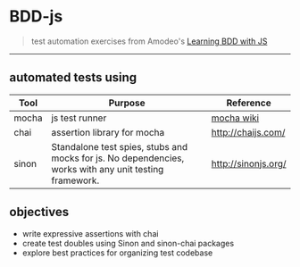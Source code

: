 # BDD-js
> test automation exercises from Amodeo's [Learning BDD with JS](1)  

____

## automated tests using

Tool | Purpose | Reference
-----|------|----------------
mocha | js test runner | [mocha wiki](https://github.com/mochajs/mocha/wiki)
chai | assertion library for mocha | http://chaijs.com/
sinon | Standalone test spies, stubs and mocks for js. No dependencies, works with any unit testing framework. | http://sinonjs.org/

## objectives
- write expressive assertions with chai
- create test doubles using Sinon and sinon-chai packages
- explore best practices for organizing test codebase





[1]:https://www.amazon.com/Learning-Behavior-driven-Development-JavaScript-Enrique/dp/1784392642
